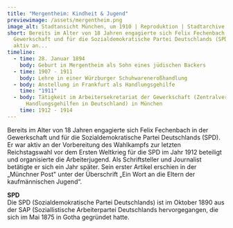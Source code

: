```yaml
---
title: "Mergentheim: Kindheit & Jugend"
previewimage: /assets/mergentheim.png
image_alt: Stadtansicht München, um 1910 | Reproduktion | Stadtarchive München
short: Bereits im Alter von 18 Jahren engagierte sich Felix Fechenbach in der
  Gewerkschaft und für die Sozialdemokratische Partei Deutschlands (SPD). Er war
  aktiv an...
timeline:
  - time: 28. Januar 1894
    body: Geburt in Mergentheim als Sohn eines jüdischen Backers
  - time: 1907 - 1911
    body: Lehre in einer Würzburger Schuhwareneroßhandlung
  - body: Anstellung in Frankfurt als Handlungsgehilfe
    time: "1911"
  - body: Tätigkeit im Arbeitersekretariat der Gewerkschaft (Zentralverband der
      Handlungsgehilfen in Deutschland) in München
    time: 1912 - 1914
---
```

Bereits im Alter von 18 Jahren engagierte sich Felix Fechenbach in der Gewerkschaft und für die Sozialdemokratische Partei Deutschlands (SPD). Er war aktiv an der Vorbereitung des Wahlkampfs zur letzten Reichstagswahl vor dem Ersten Weltkrieg für die SPD im Jahr 1912 beteiligt und organisierte die Arbeiterjugend.
Als Schriftsteller und Journalist betätigte er sich ein Jahr später. Sein erster Artikel erschien in der „Münchner Post" unter der Überschrift „Ein Wort an die Eltern der kaufmännischen Jugend“.


<InformationBox>
<strong>SPD</strong>
<br/>
Die SPD (Sozialdemokratische Partei Deutschlands) ist im Oktober 1890 aus der SAP (Soziallistische Arbeiterpartei Deutschlands hervorgegangen, die sich im Mai 1875 in Gotha gegründet hatte.
</InformationBox>
